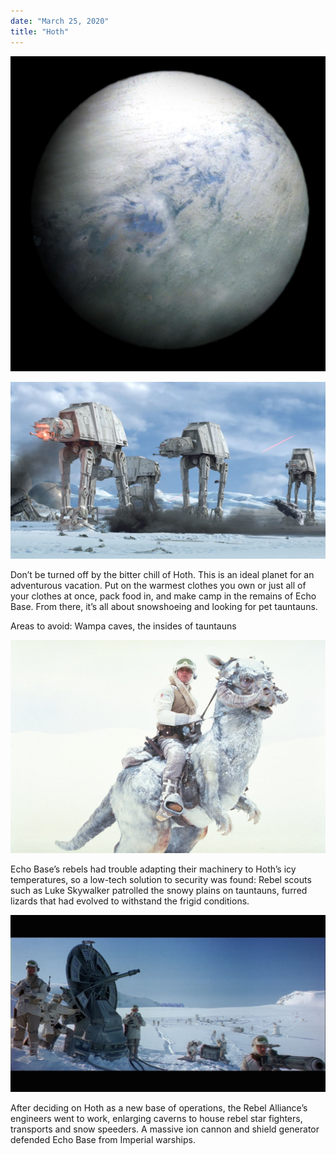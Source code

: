 ```yaml
---
date: "March 25, 2020"
title: "Hoth"
---
```



![Hoth](./hoth_world.jpg)

![Mustafar](./AT-AT_HOTH.jpeg)

Don’t be turned off by the bitter chill of Hoth. This is an ideal planet for an adventurous vacation. Put on the warmest clothes you own or just all of your clothes at once, pack food in, and make camp in the remains of Echo Base. From there, it’s all about snowshoeing and looking for pet tauntauns.

Areas to avoid: Wampa caves, the insides of tauntauns

![Rebel Scouts](./echo-base.jpeg)

Echo Base’s rebels had trouble adapting their machinery to Hoth’s icy temperatures, so a low-tech solution to security was found: Rebel scouts such as Luke Skywalker patrolled the snowy plains on tauntauns, furred lizards that had evolved to withstand the frigid conditions.

![Hoth Base Operations](./hoth-base.jpeg)

After deciding on Hoth as a new base of operations, the Rebel Alliance’s engineers went to work, enlarging caverns to house rebel star fighters, transports and snow speeders. A massive ion cannon and shield generator defended Echo Base from Imperial warships.